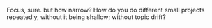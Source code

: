 Focus, sure. but how narrow? How do you do different small projects repeatedly, without it being shallow; without topic drift?